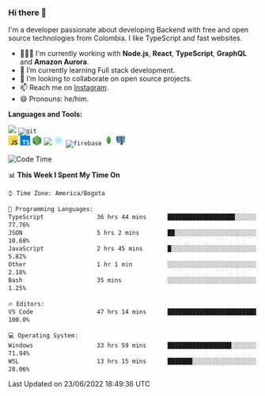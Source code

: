 ### Hi there 👋

I'm a developer passionate about developing Backend with free and open source technologies from Colombia. I like TypeScript and fast websites.

- 👨🏽‍💻 I'm currently working with **Node.js**, **React**, **TypeScript**, **GraphQL** and **Amazon Aurora**.
- 🌱 I’m currently learning Full stack development.
- 🚀 I’m looking to collaborate on open source projects.
- 📫   Reach me on [Instagram](https://instagram.com/nexckycort).
- 😄  Pronouns: he/him.

**Languages and Tools:**  

<code><img height="20"  src="https://upload.wikimedia.org/wikipedia/commons/2/2d/Visual_Studio_Code_1.18_icon.svg"></code>
<code><img src="https://www.vectorlogo.zone/logos/git-scm/git-scm-icon.svg" alt="git" height="20"/> </code>
<code><img height="20" src="https://raw.githubusercontent.com/github/explore/80688e429a7d4ef2fca1e82350fe8e3517d3494d/topics/javascript/javascript.png"></code>
<code><img height="20" src="https://raw.githubusercontent.com/github/explore/80688e429a7d4ef2fca1e82350fe8e3517d3494d/topics/typescript/typescript.png"></code>
<code><img height="20" src="https://raw.githubusercontent.com/github/explore/80688e429a7d4ef2fca1e82350fe8e3517d3494d/topics/nodejs/nodejs.png"></code>
<code><img height="20" src="https://deno.land/logo.svg"></code>
<code><img height="20" src="https://raw.githubusercontent.com/github/explore/80688e429a7d4ef2fca1e82350fe8e3517d3494d/topics/react/react.png"></code>
<code><img src="https://www.vectorlogo.zone/logos/firebase/firebase-icon.svg" alt="firebase"  height="20"/></code>
<code><img src="https://raw.githubusercontent.com/devicons/devicon/master/icons/mongodb/mongodb-original.svg"  height="20"/></code>
<code><img src="https://raw.githubusercontent.com/devicons/devicon/master/icons/postgresql/postgresql-original.svg" height="20"/></code>

<!--START_SECTION:waka-->
![Code Time](http://img.shields.io/badge/Code%20Time-0%20secs-blue)

📊 **This Week I Spent My Time On** 

```text
⌚︎ Time Zone: America/Bogota

💬 Programming Languages: 
TypeScript               36 hrs 44 mins      ███████████████████░░░░░░   77.76% 
JSON                     5 hrs 2 mins        ██░░░░░░░░░░░░░░░░░░░░░░░   10.68% 
JavaScript               2 hrs 45 mins       █░░░░░░░░░░░░░░░░░░░░░░░░   5.82% 
Other                    1 hr 1 min          ░░░░░░░░░░░░░░░░░░░░░░░░░   2.18% 
Bash                     35 mins             ░░░░░░░░░░░░░░░░░░░░░░░░░   1.25%

🔥 Editors: 
VS Code                  47 hrs 14 mins      █████████████████████████   100.0%

💻 Operating System: 
Windows                  33 hrs 59 mins      ██████████████████░░░░░░░   71.94% 
WSL                      13 hrs 15 mins      ███████░░░░░░░░░░░░░░░░░░   28.06%

```


 Last Updated on 23/06/2022 18:49:36 UTC
<!--END_SECTION:waka-->

